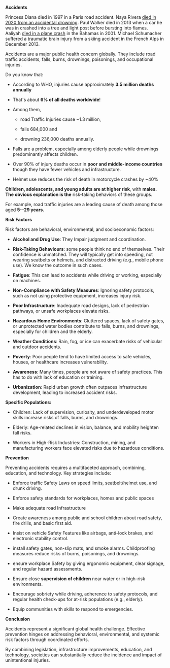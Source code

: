 **Accidents**

Princess Diana died in 1997 in a Paris road accident. Naya Rivera [died
in 2020 from an accidental
drowning](https://www.buzzfeednews.com/article/olivianiland/naya-rivera-cause-of-death-was-accidental-drowning).
Paul Walker died in 2013 when a car he was in crashed into a tree and
light post before bursting into flames. Aaliyah [died in a plane
crash](https://www.nytimes.com/2001/09/08/arts/haste-errors-and-a-fallen-star.html) in
the Bahamas in 2001. Michael Schumacher suffered a traumatic brain
injury from a skiing accident in the French Alps in December 2013.

Accidents are a major public health concern globally. They include road
traffic accidents, falls, burns, drownings, poisonings, and occupational
injuries.

Do you know that:

- According to WHO, injuries cause approximately **3.5 million deaths
  annually**

- That's about **6% of all deaths worldwide**!

- Among them,

  - road Traffic Injuries cause \~1.3 million,

  - falls 684,000 and

  - drowning 236,000 deaths annually.

- Falls are a problem, especially among elderly people while drownings
  predominantly affects children.

- Over 90% of injury deaths occur in **poor and middle-income
  countries** though they have fewer vehicles and infrastructure.

- Helmet use reduces the risk of death in motorcycle crashes by \~40%

**Children, adolescents, and young adults are at higher risk**, with
**males. The obvious explanation is the** risk-taking behaviors of these
groups.

For example, road traffic injuries are a leading cause of death among
those aged **5--29 years.**

**Risk Factors**

Risk factors are behavioral, environmental, and socioeconomic factors:

- **Alcohol and Drug Use**: They Impair judgment and coordination.

- **Risk-Taking Behaviours**: some people think no end of themselves.
  Their confidence is unmatched. They will typically get into speeding,
  not wearing seatbelts or helmets, and distracted driving (e.g., mobile
  phone use). We know the outcome in such cases.

- **Fatigue**: This can lead to accidents while driving or working,
  especially on machines.

- **Non-Compliance with Safety Measures**: Ignoring safety protocols,
  such as not using protective equipment, increases injury risk.

<!-- -->

- **Poor Infrastructure**: Inadequate road designs, lack of pedestrian
  pathways, or unsafe workplaces elevate risks.

- **Hazardous Home Environments**: Cluttered spaces, lack of safety
  gates, or unprotected water bodies contribute to falls, burns, and
  drownings, especially for children and the elderly.

- **Weather Conditions**: Rain, fog, or ice can exacerbate risks of
  vehicular and outdoor accidents.

<!-- -->

- **Poverty**: Poor people tend to have limited access to safe vehicles,
  houses, or healthcare increases vulnerability.

- **Awareness**: Many times, people are not aware of safety practices.
  This has to do with lack of education or training.

- **Urbanization**: Rapid urban growth often outpaces infrastructure
  development, leading to increased accident risks.

**Specific Populations:**

- Children: Lack of supervision, curiosity, and underdeveloped motor
  skills increase risks of falls, burns, and drownings.

- Elderly: Age-related declines in vision, balance, and mobility
  heighten fall risks.

- Workers in High-Risk Industries: Construction, mining, and
  manufacturing workers face elevated risks due to hazardous conditions.

**Prevention**

Preventing accidents requires a multifaceted approach, combining,
education, and technology. Key strategies include:

- Enforce traffic Safety Laws on speed limits, seatbelt/helmet use, and
  drunk driving.

- Enforce safety standards for workplaces, homes and public spaces

- Make adequate road Infrastructure

- Create awareness among public and school children about road safety,
  fire drills, and basic first aid.

- Insist on vehicle Safety Features like airbags, anti-lock brakes, and
  electronic stability control.

<!-- -->

- install safety gates, non-slip mats, and smoke alarms. Childproofing
  measures reduce risks of burns, poisonings, and drownings.

- ensure workplace Safety by giving ergonomic equipment, clear signage,
  and regular hazard assessments.

<!-- -->

- Ensure close **supervision of children** near water or in high-risk
  environments.

- Encourage sobriety while driving, adherence to safety protocols, and
  regular health check-ups for at-risk populations (e.g., elderly).

- Equip communities with skills to respond to emergencies.

**Conclusion**

Accidents represent a significant global health challenge. Effective
prevention hinges on addressing behavioral, environmental, and systemic
risk factors through coordinated efforts.

By combining legislation, infrastructure improvements, education, and
technology, societies can substantially reduce the incidence and impact
of unintentional injuries.

